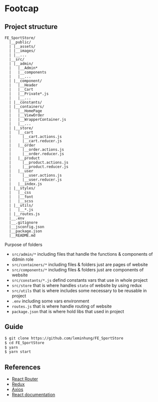 # Footcap

## Project structure
```
FE_SportStore/
  |__public/
  | |__assets/
  | |__images/
  | |__...
  |__src/
  | |__admin/
  |   |__Admin*
  |   |__components
  |   |__...
  | |__component/
  |   |__Header
  |   |__Cart
  |   |__Private*.js
  |   |__...
  | |__constants/
  | |__containers/
  |   |__HomePage
  |   |__ViewOrder
  |   |__WrapperContainer.js
  |   |__...
  | |__store/
  |   |__cart
  |     |__cart.actions.js
  |     |__cart.reducer.js
  |   |__order
  |     |__order.actions.js
  |     |__order.reducer.js
  |   |__product
  |     |__product.actions.js
  |     |__product.reducer.js
  |   |__user
  |     |__user.actions.js
  |     |__user.reducer.js
  |   |__index.js
  | |__styles/
  |   |__css
  |   |__font
  |   |__scss
  | |__utils/
  |   |__*.js
  | |__routes.js  
  |__.env
  |__.gitignore
  |__jsconfig.json
  |__package.json
  |__README.md
```

Purpose of folders
* `src/admin/*` including files that handle the functions & components of ddmin role
* `src/containers/*` including files & folders just are pages of website
* `src/components/*` including files & folders just are components of website
* `src/constants/*.js` defind constants vars that use in whole project 
* `src/store` that is where handles `state` of website by using redux 
* `src/utils` that is where includes some necessary to be reusable in project 
* `.env` including some vars environment
* `routes.js` that is where handle routing of website
* `package.json` that is where hold libs that used in project


## Guide

```sh
$ git clone https://github.com/leminhung/FE_SportStore
$ cd FE_SportStore
$ yarn 
$ yarn start
```

## References

- [React Router](https://reactrouter.com/docs/en/v6/getting-started/overview)
- [Redux](https://react-redux.js.org/)
- [Axios](https://viblo.asia/p/su-dung-axios-voi-react-1Je5E4zAlnL)
- [React documentation](https://reactjs.org/)
